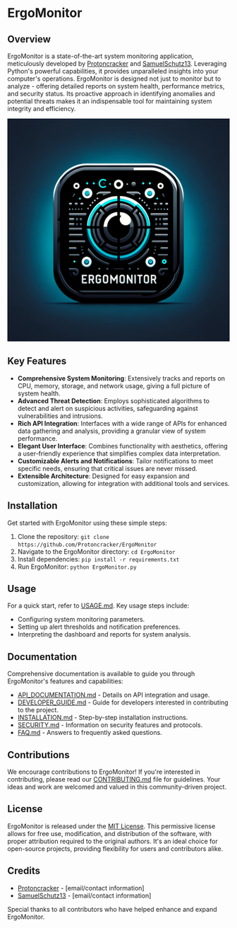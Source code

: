# ErgoMonitor

## Overview
ErgoMonitor is a state-of-the-art system monitoring application, meticulously developed by [Protoncracker](https://github.com/protoncracker) and [SamuelSchutz13](https://github.com/SamuelSchutz13). Leveraging Python's powerful capabilities, it provides unparalleled insights into your computer's operations. ErgoMonitor is designed not just to monitor but to analyze - offering detailed reports on system health, performance metrics, and security status. Its proactive approach in identifying anomalies and potential threats makes it an indispensable tool for maintaining system integrity and efficiency.

![ErgoMonitor Interface](misc/ErgoMonitor.png)

## Key Features
- **Comprehensive System Monitoring**: Extensively tracks and reports on CPU, memory, storage, and network usage, giving a full picture of system health.
- **Advanced Threat Detection**: Employs sophisticated algorithms to detect and alert on suspicious activities, safeguarding against vulnerabilities and intrusions.
- **Rich API Integration**: Interfaces with a wide range of APIs for enhanced data gathering and analysis, providing a granular view of system performance.
- **Elegant User Interface**: Combines functionality with aesthetics, offering a user-friendly experience that simplifies complex data interpretation.
- **Customizable Alerts and Notifications**: Tailor notifications to meet specific needs, ensuring that critical issues are never missed.
- **Extensible Architecture**: Designed for easy expansion and customization, allowing for integration with additional tools and services.

## Installation
Get started with ErgoMonitor using these simple steps:
1. Clone the repository: `git clone https://github.com/Protoncracker/ErgoMonitor`
2. Navigate to the ErgoMonitor directory: `cd ErgoMonitor`
3. Install dependencies: `pip install -r requirements.txt`
4. Run ErgoMonitor: `python ErgoMonitor.py`

## Usage
For a quick start, refer to [USAGE.md](docs/USAGE.md). Key usage steps include:
- Configuring system monitoring parameters.
- Setting up alert thresholds and notification preferences.
- Interpreting the dashboard and reports for system analysis.

## Documentation
Comprehensive documentation is available to guide you through ErgoMonitor's features and capabilities:
- [API_DOCUMENTATION.md](docs/API_DOCUMENTATION.md) - Details on API integration and usage.
- [DEVELOPER_GUIDE.md](docs/DEVELOPER_GUIDE.md) - Guide for developers interested in contributing to the project.
- [INSTALLATION.md](docs/INSTALLATION.md) - Step-by-step installation instructions.
- [SECURITY.md](docs/SECURITY.md) - Information on security features and protocols.
- [FAQ.md](docs/FAQ.md) - Answers to frequently asked questions.

## Contributions
We encourage contributions to ErgoMonitor! If you're interested in contributing, please read our [CONTRIBUTING.md](docs/CONTRIBUTING.md) file for guidelines. Your ideas and work are welcomed and valued in this community-driven project.

## License
ErgoMonitor is released under the [MIT License](LICENSE.md). This permissive license allows for free use, modification, and distribution of the software, with proper attribution required to the original authors. It's an ideal choice for open-source projects, providing flexibility for users and contributors alike.

## Credits
- [Protoncracker](https://github.com/protoncracker) - [email/contact information]
- [SamuelSchutz13](https://github.com/SamuelSchutz13) - [email/contact information]

Special thanks to all contributors who have helped enhance and expand ErgoMonitor.

